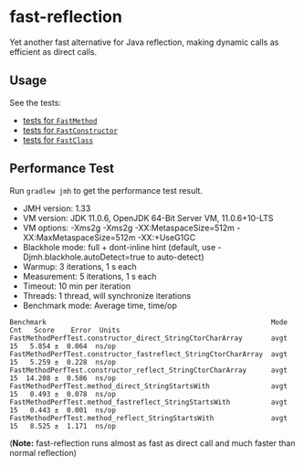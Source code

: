 # fast-reflection
Yet another fast alternative for Java reflection, making dynamic calls as efficient as direct calls.

## Usage
See the tests:
* [tests for `FastMethod`](https://github.com/danielsun1106/fast-reflection/blob/main/src/test/java/me/sunlan/fastreflection/FastMethodTest.java)
* [tests for `FastConstructor`](https://github.com/danielsun1106/fast-reflection/blob/main/src/test/java/me/sunlan/fastreflection/FastConstructorTest.java)
* [tests for `FastClass`](https://github.com/danielsun1106/fast-reflection/blob/main/src/test/java/me/sunlan/fastreflection/FastClassTest.java)

## Performance Test
Run `gradlew jmh` to get the performance test result.

* JMH version: 1.33
* VM version: JDK 11.0.6, OpenJDK 64-Bit Server VM, 11.0.6+10-LTS
* VM options: -Xms2g -Xms2g -XX:MetaspaceSize=512m -XX:MaxMetaspaceSize=512m -XX:+UseG1GC
* Blackhole mode: full + dont-inline hint (default, use -Djmh.blackhole.autoDetect=true to auto-detect)
* Warmup: 3 iterations, 1 s each
* Measurement: 5 iterations, 1 s each
* Timeout: 10 min per iteration
* Threads: 1 thread, will synchronize iterations
* Benchmark mode: Average time, time/op

```
Benchmark                                                       Mode  Cnt   Score    Error  Units
FastMethodPerfTest.constructor_direct_StringCtorCharArray       avgt   15   5.854 ±  0.064  ns/op
FastMethodPerfTest.constructor_fastreflect_StringCtorCharArray  avgt   15   5.259 ±  0.228  ns/op
FastMethodPerfTest.constructor_reflect_StringCtorCharArray      avgt   15  14.208 ±  0.586  ns/op
FastMethodPerfTest.method_direct_StringStartsWith               avgt   15   0.493 ±  0.078  ns/op
FastMethodPerfTest.method_fastreflect_StringStartsWith          avgt   15   0.443 ±  0.001  ns/op
FastMethodPerfTest.method_reflect_StringStartsWith              avgt   15   8.525 ±  1.171  ns/op
```
(**Note:** fast-reflection runs almost as fast as direct call and much faster than normal reflection)
